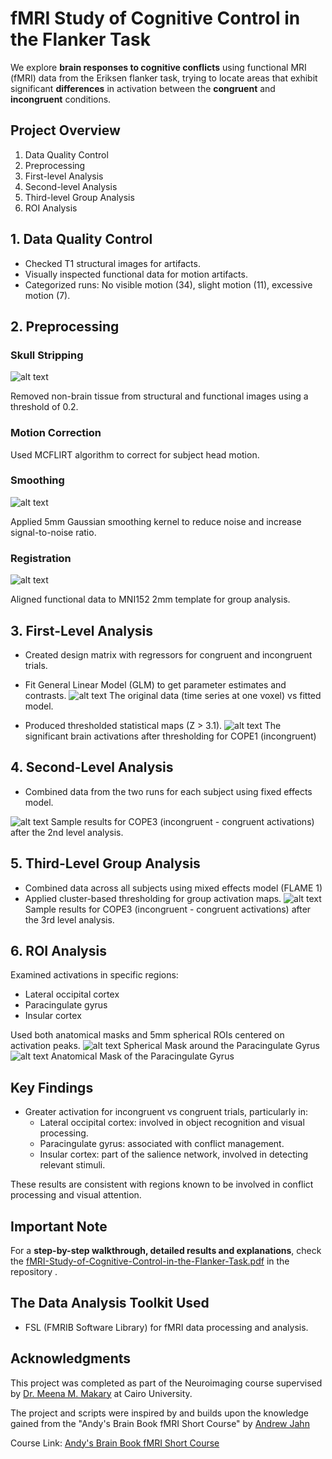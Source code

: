 # fMRI Study of Cognitive Control in the Flanker Task

We explore **brain responses to cognitive conflicts** using functional MRI (fMRI) data from the Eriksen flanker task, trying to locate areas that exhibit significant **differences** in activation between the **congruent** and **incongruent** conditions.

## Project Overview

1. Data Quality Control
3. Preprocessing 
4. First-level Analysis
6. Second-level Analysis  
6. Third-level Group Analysis
7. ROI Analysis

## 1. Data Quality Control

- Checked T1 structural images for artifacts.
- Visually inspected functional data for motion artifacts.
- Categorized runs: No visible motion (34), slight motion (11), excessive motion (7).

## 2. Preprocessing

### Skull Stripping
![alt text](assets/image.png)

Removed non-brain tissue from structural and functional images using a threshold of 0.2.

### Motion Correction 
Used MCFLIRT algorithm to correct for subject head motion.

### Smoothing
![alt text](assets/image-1.png)

Applied 5mm Gaussian smoothing kernel to reduce noise and increase signal-to-noise ratio.

### Registration
![alt text](assets/image-2.png)

Aligned functional data to MNI152 2mm template for group analysis.

## 3. First-Level Analysis  

- Created design matrix with regressors for congruent and incongruent trials.
- Fit General Linear Model (GLM) to get parameter estimates and contrasts.
![alt text](assets/image-8.png)
The original data (time series at one voxel) vs fitted model.

- Produced thresholded statistical maps (Z > 3.1).
![alt text](assets/image-7.png)
The significant brain activations after thresholding for COPE1 (incongruent)
## 4. Second-Level Analysis
- Combined data from the two runs for each subject using fixed effects model.

![alt text](assets/image-6.png)
Sample results for COPE3 (incongruent - congruent activations) after the 2nd level analysis.

## 5. Third-Level Group Analysis  


- Combined data across all subjects using mixed effects model (FLAME 1)
- Applied cluster-based thresholding for group activation maps.
![alt text](assets/image-5.png)
Sample results for COPE3 (incongruent - congruent activations) after the 3rd level analysis.

## 6. ROI Analysis

Examined activations in specific regions:

- Lateral occipital cortex 
- Paracingulate gyrus
- Insular cortex

Used both anatomical masks and 5mm spherical ROIs centered on activation peaks.
![alt text](assets/image-3.png)
Spherical Mask around the Paracingulate Gyrus
![alt text](assets/image-4.png)
Anatomical Mask of the Paracingulate Gyrus

## Key Findings

- Greater activation for incongruent vs congruent trials, particularly in:
  - Lateral occipital cortex: involved in object recognition and visual processing.
  - Paracingulate gyrus: associated with conflict management.
  - Insular cortex: part of the salience network, involved in detecting relevant stimuli.

These results are consistent with regions known to be involved in conflict processing and visual attention.

## Important Note
For a **step-by-step walkthrough, detailed results and explanations**, check the [fMRI-Study-of-Cognitive-Control-in-the-Flanker-Task.pdf](./fMRI-Study-of-Cognitive-Control-in-the-Flanker-Task.pdf) in the repository
.

## The Data Analysis Toolkit Used

- FSL (FMRIB Software Library) for fMRI data processing and analysis.

## Acknowledgments

This project was completed as part of the Neuroimaging course supervised by [Dr. Meena M. Makary](https://scholar.google.co.kr/citations?user=y_8D7KEAAAAJ&hl=en
) at Cairo University.


The project and scripts were inspired by and builds upon the knowledge gained from the "Andy's Brain Book fMRI Short Course" by [Andrew Jahn](https://medicine.umich.edu/dept/radiology/andrew-jahn-phd)

Course Link: [Andy's Brain Book fMRI Short Course](https://andysbrainbook.readthedocs.io/en/latest/fMRI_Short_Course/fMRI_Intro.html)

